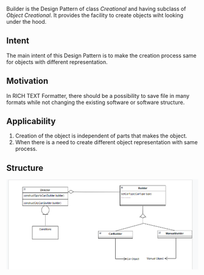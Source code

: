 Builder is the Design Pattern of class *Creational* and having subclass of *Object Creational*. It provides the facility to create objects wiht looking under the hood.

## Intent
The main intent of this Design Pattern is to make the creation process same for objects with different representation.

## Motivation
In RICH TEXT Formatter, there should be a possibility to save file in many formats while not changing the existing software or software structure.

## Applicability
1. Creation of the object is independent of parts that makes the object.
2. When there is a need to create different object representation with same process.

## Structure
![BuilderDesignPatternStructure](Builder%20Design%20Pattern%20Structure.png)